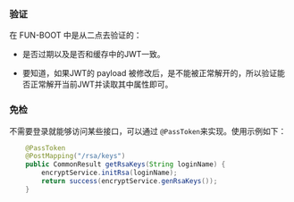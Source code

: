 ### 验证

在 FUN-BOOT 中是从二点去验证的：

- 是否过期以及是否和缓存中的JWT一致。

- 要知道，如果JWT的 payload 被修改后，是不能被正常解开的，所以验证能否正常解开当前JWT并读取其中属性即可。

### 免检

不需要登录就能够访问某些接口，可以通过 `@PassToken`来实现。使用示例如下：

```java
    @PassToken
    @PostMapping("/rsa/keys")
    public CommonResult getRsaKeys(String loginName) {
        encryptService.initRsa(loginName);
        return success(encryptService.genRsaKeys());
    }
```


